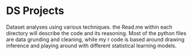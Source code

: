 # DS Projects
 Dataset analyses using various techniques. the Read.me within each directory will describe the code and its reasoning. Most of the python files are data grunding and cleaning, while my r code is based around drawing inference and playing around with different statistical learning models.
